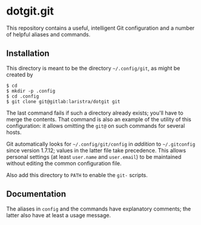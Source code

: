 # dotgit.git
This repository contains a useful, intelligent Git configuration and a number of helpful aliases and commands.

## Installation
This directory is meant to be the directory `~/.config/git`, as might be created by

```
$ cd
$ mkdir -p .config
$ cd .config
$ git clone git@gitlab:laristra/dotgit git
```

The last command fails if such a directory already exists; you'll have to merge the contents.
That command is also an example of the utility of this configuration: it allows omitting the `git@` on such commands for several hosts.

Git automatically looks for `~/.config/git/config` in _addition_ to `~/.gitconfig` since version 1.7.12; values in the latter file take precedence.
This allows personal settings (at least `user.name` and `user.email`) to be maintained without editing the common configuration file.

Also add this directory to `PATH` to enable the `git-` scripts.

## Documentation
The aliases in `config` and the commands have explanatory comments; the latter also have at least a usage message.
